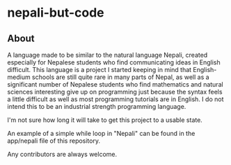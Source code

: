 # nepali-but-code

## About

<p>
A language made to be similar to the natural language Nepali, created especially for Nepalese students who find communicating ideas in English difficult.
This language is a project I started keeping in mind that English-medium schools are still quite rare in many parts of Nepal, as well as a significant
number of Nepalese students who find mathematics and natural sciences interesting give up on programming just because the syntax feels a little difficult as
well as most programming tutorials are in English. I do not intend this to be an industrial strength programming language.
</p>

I'm not sure how long it will take to get this project to a usable state.

An example of a simple while loop in "Nepali" can be found in the app/nepali file of this repository.

Any contributors are always welcome.
